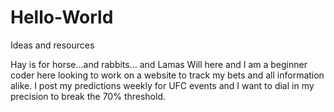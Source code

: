 # Hello-World
Ideas and resources

Hay is for horse...and rabbits... and Lamas
Will here and I am a beginner coder here looking to work on a website to track my bets and all information alike. I post my predictions weekly for UFC events and I want to dial in my precision to break the 70% threshold.
